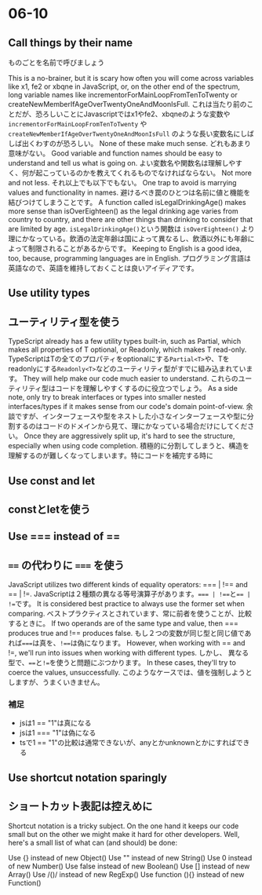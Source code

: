 # 06-10

## Call things by their name

ものごとを名前で呼びましょう

This is a no-brainer, but it is scary how often you will come across variables like x1, fe2 or xbqne in JavaScript, or, on the other end of the spectrum, long variable names like incrementorForMainLoopFromTenToTwenty or createNewMemberIfAgeOverTwentyOneAndMoonIsFull.
これは当たり前のことだが、恐ろしいことにJavascriptではx1やfe2、xbqneのような変数や `incrementorForMainLoopFromTenToTwenty` や `createNewMemberIfAgeOverTwentyOneAndMoonIsFull` のような長い変数名にしばしば出くわすのが恐ろしい。
None of these make much sense.
どれもあまり意味がない。
Good variable and function names should be easy to understand and tell us what is going on.
よい変数名や関数名は理解しやすく、何が起こっているのかを教えてくれるものでなければならない。
Not more and not less.
それ以上でも以下でもない。
One trap to avoid is marrying values and functionality in names.
避けるべき罠のひとつは名前に値と機能を結びつけてしまうことです。
A function called isLegalDrinkingAge() makes more sense than isOverEighteen() as the legal drinking age varies from country to country, and there are other things than drinking to consider that are limited by age.
`isLegalDrinkingAge()`という関数は `isOverEighteen()` より理にかなっている。飲酒の法定年齢は国によって異なるし、飲酒以外にも年齢によって制限されることがあるからです。
Keeping to English is a good idea, too, because, programming languages are in English.
プログラミング言語は英語なので、英語を維持しておくことは良いアイディアです。

## Use utility types

## ユーティリティ型を使う

TypeScript already has a few utility types built-in, such as Partial<T>, which makes all properties of T optional, or Readonly<T>, which makes T read-only.
TypeScriptはTの全てのプロパティをoptionalにする`Partial<T>`や、Tをreadonlyにする`Readonly<T>`などのユーティリティ型がすでに組み込まれています。
They will help make our code much easier to understand.
これらのユーティリティ型はコードを理解しやすくするのに役立つでしょう。
As a side note, only try to break interfaces or types into smaller nested interfaces/types if it makes sense from our code's domain point-of-view.
余談ですが、インターフェースや型をネストした小さなインターフェースや型に分割するのはコードのドメインから見て、理にかなっている場合だけにしてください。
Once they are aggressively split up, it's hard to see the structure, especially when using code completion.
積極的に分割してしまうと、構造を理解するのが難しくなってしまいます。特にコードを補完する時に

## Use const and let

## constとletを使う

## Use === instead of ==

## `==` の代わりに `===` を使う

JavaScript utilizes two different kinds of equality operators: === | !== and == | !=.
JavaScriptは２種類の異なる等号演算子があります。`=== | !==`と`== | !=`です。
It is considered best practice to always use the former set when comparing.
ベストプラクティスとされています、常に前者を使うことが、比較するときに。
If two operands are of the same type and value, then === produces true and !== produces false.
もし２つの変数が同じ型と同じ値であれば`===`は真を、`!==`は偽になります。
However, when working with == and !=, we'll run into issues when working with different types.
しかし、 異なる型で、`==`と`!=`を使うと問題にぶつかります。
In these cases, they'll try to coerce the values, unsuccessfully.
このようなケースでは、値を強制しようとしますが、うまくいきません。

### 補足

- jsは1 == "1"は真になる
- jsは1 === "1"は偽になる
- tsで1 == "1"の比較は通常できないが、anyとかunknownとかにすればできる

## Use shortcut notation sparingly

## ショートカット表記は控えめに

Shortcut notation is a tricky subject. On the one hand it keeps our code small but on the other we might make it hard for other developers. Well, here's a small list of what can (and should) be done:

Use {} instead of new Object()
Use "" instead of new String()
Use 0 instead of new Number()
Use false instead of new Boolean()
Use [] instead of new Array()
Use /()/ instead of new RegExp()
Use function (){} instead of new Function()
